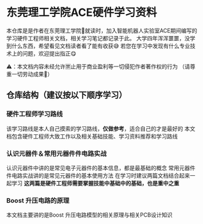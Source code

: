 # 东莞理工学院ACE硬件学习资料

本仓库是是作者在东莞理工学院🏫就读时，加入智能机器人实验室ACE期间编写的学习硬件工程师相关文档，相关学习笔记都记录于此。
大学四年浑浑噩噩，没学到什么东西，希望看见文档读者看了能有收获😅
若您在学习中发现有什么专业技术上的问题，欢迎提出指正😋

⚠：本文档内容未经允许🈲止用于商业盈利等一切侵犯作者著作权的行为
（请尊重一切劳动成果🙊）

## 仓库结构（建议按以下顺序学习）

### 硬件工程师学习路线

该学习路线是本人自己摸索的学习路线，**仅做参考**，适合自己的才是最好的
本文档包含硬件工程师大致工作以及相关基础技能、学习资料推荐和学习路线

### 认识元器件＆常用元器件件电路实战

认识元器件中讲的是常见电子元器件的基本信息，都是最基础的概念
常用元器件件电路实战讲的是常见元器件的基本使用方法
在学习时建议两篇文档结合起来一起学习
**这两篇是硬件工程师需要掌握技能中基础中的基础，也是重中之重**

### Boost 升压电路的原理
本文档主要讲的是Boost 升压电路模型的相关原理与相关PCB设计知识
